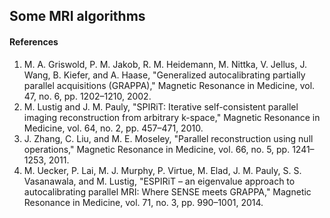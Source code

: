## Some MRI algorithms

#### References
1. M. A. Griswold, P. M. Jakob, R. M. Heidemann, M. Nittka, V. Jellus, J. Wang, B. Kiefer, and A. Haase, "Generalized autocalibrating partially parallel acquisitions (GRAPPA)," Magnetic Resonance in Medicine, vol. 47, no. 6, pp. 1202–1210, 2002.
2. M. Lustig and J. M. Pauly, "SPIRiT: Iterative self-consistent parallel imaging reconstruction from arbitrary k-space," Magnetic Resonance in Medicine, vol. 64, no. 2, pp. 457–471, 2010.
3. J. Zhang, C. Liu, and M. E. Moseley, "Parallel reconstruction using null operations," Magnetic Resonance in Medicine, vol. 66, no. 5, pp. 1241–1253, 2011.
4. M. Uecker, P. Lai, M. J. Murphy, P. Virtue, M. Elad, J. M. Pauly, S. S. Vasanawala, and M. Lustig, "ESPIRiT – an eigenvalue approach to autocalibrating parallel MRI: Where SENSE meets GRAPPA," Magnetic Resonance in Medicine, vol. 71, no. 3, pp. 990–1001, 2014.

